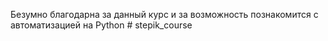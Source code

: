 Безумно благодарна за данный курс и за возможность познакомится с автоматизацией на Python  # stepik_course
